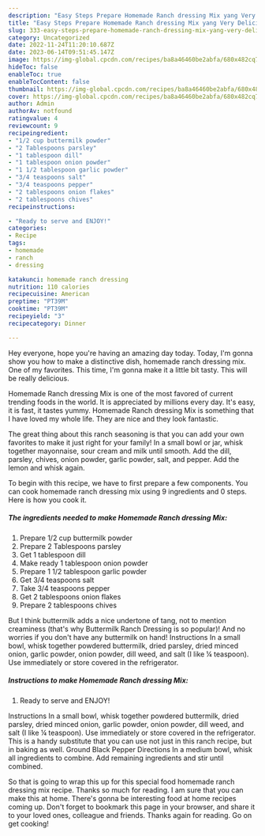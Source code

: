 ```yaml
---
description: "Easy Steps Prepare Homemade Ranch dressing Mix yang Very Delicious"
title: "Easy Steps Prepare Homemade Ranch dressing Mix yang Very Delicious"
slug: 333-easy-steps-prepare-homemade-ranch-dressing-mix-yang-very-delicious
category: Uncategorized
date: 2022-11-24T11:20:10.687Z
date: 2023-06-14T09:51:45.147Z
image: https://img-global.cpcdn.com/recipes/ba8a46460be2abfa/680x482cq70/homemade-ranch-dressing-mix-recipe-main-photo.jpg
hideToc: false
enableToc: true
enableTocContent: false
thumbnail: https://img-global.cpcdn.com/recipes/ba8a46460be2abfa/680x482cq70/homemade-ranch-dressing-mix-recipe-main-photo.jpg
cover: https://img-global.cpcdn.com/recipes/ba8a46460be2abfa/680x482cq70/homemade-ranch-dressing-mix-recipe-main-photo.jpg
author: Admin
authorAv: notfound
ratingvalue: 4
reviewcount: 9
recipeingredient:
- "1/2 cup buttermilk powder"
- "2 Tablespoons parsley"
- "1 tablespoon dill"
- "1 tablespoon onion powder"
- "1 1/2 tablespoon garlic powder"
- "3/4 teaspoons salt"
- "3/4 teaspoons pepper"
- "2 tablespoons onion flakes"
- "2 tablespoons chives"
recipeinstructions:

- "Ready to serve and ENJOY!"
categories:
- Recipe
tags:
- homemade
- ranch
- dressing

katakunci: homemade ranch dressing 
nutrition: 110 calories
recipecuisine: American
preptime: "PT39M"
cooktime: "PT39M"
recipeyield: "3"
recipecategory: Dinner

---
```



Hey everyone, hope you're having an amazing day today. Today, I'm gonna show you how to make a distinctive dish, homemade ranch dressing mix. One of my favorites. This time, I'm gonna make it a little bit tasty. This will be really delicious.

Homemade Ranch dressing Mix is one of the most favored of current trending foods in the world. It is appreciated by millions every day. It's easy, it is fast, it tastes yummy. Homemade Ranch dressing Mix is something that I have loved my whole life. They are nice and they look fantastic.

The great thing about this ranch seasoning is that you can add your own favorites to make it just right for your family! In a small bowl or jar, whisk together mayonnaise, sour cream and milk until smooth. Add the dill, parsley, chives, onion powder, garlic powder, salt, and pepper. Add the lemon and whisk again.


To begin with this recipe, we have to first prepare a few components. You can cook homemade ranch dressing mix using 9 ingredients and 0 steps. Here is how you cook it.

<!--inarticleads1-->

##### The ingredients needed to make Homemade Ranch dressing Mix:

1. Prepare 1/2 cup buttermilk powder
1. Prepare 2 Tablespoons parsley
1. Get 1 tablespoon dill
1. Make ready 1 tablespoon onion powder
1. Prepare 1 1/2 tablespoon garlic powder
1. Get 3/4 teaspoons salt
1. Take 3/4 teaspoons pepper
1. Get 2 tablespoons onion flakes
1. Prepare 2 tablespoons chives


But I think buttermilk adds a nice undertone of tang, not to mention creaminess (that&#39;s why Buttermilk Ranch Dressing is so popular)! And no worries if you don&#39;t have any buttermilk on hand! Instructions In a small bowl, whisk together powdered buttermilk, dried parsley, dried minced onion, garlic powder, onion powder, dill weed, and salt (I like ¼ teaspoon). Use immediately or store covered in the refrigerator. 

<!--inarticleads2-->

##### Instructions to make Homemade Ranch dressing Mix:


1. Ready to serve and ENJOY!

Instructions In a small bowl, whisk together powdered buttermilk, dried parsley, dried minced onion, garlic powder, onion powder, dill weed, and salt (I like ¼ teaspoon). Use immediately or store covered in the refrigerator. This is a handy substitute that you can use not just in this ranch recipe, but in baking as well. Ground Black Pepper Directions In a medium bowl, whisk all ingredients to combine. Add remaining ingredients and stir until combined. 

So that is going to wrap this up for this special food homemade ranch dressing mix recipe. Thanks so much for reading. I am sure that you can make this at home. There's gonna be interesting food at home recipes coming up. Don't forget to bookmark this page in your browser, and share it to your loved ones, colleague and friends. Thanks again for reading. Go on get cooking!
